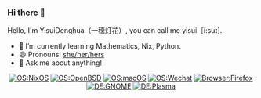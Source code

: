 ### Hi there 👋

<!--
**YisuiDenghua/YisuiDenghua** is a ✨ _special_ ✨ repository because its `README.md` (this file) appears on your GitHub profile.

Here are some ideas to get you started:

- 🔭 I’m currently working on ...
- 🌱 I’m currently learning ...
- 👯 I’m looking to collaborate on ...
- 🤔 I’m looking for help with ...
- 💬 Ask me about ...
- 📫 How to reach me: ...
- 😄 Pronouns: ...
- ⚡ Fun fact: ...
-->

Hello, I'm YisuiDenghua（一穂灯花）, you can call me yisui［i:suɪ].

- 🌱 I’m currently learning Mathematics, Nix, Python.
- 😄 Pronouns: [she/her/hers](https://pronoun.is/she)
- 💬 Ask me about anything!

<div align="center">
  
  [![OS:NixOS](https://img.shields.io/badge/OS-NixOS-blue?style=flat-square&logo=nixos)](https://nixos.org)
  [![OS:OpenBSD](https://img.shields.io/badge/OS-OpenBSD-yellow?style=flat-square&logo=openbsd)](https://openbsd.org)
  [![OS:macOS](https://img.shields.io/badge/OS-macOS-black?style=flat-square&logo=apple)](https://www.apple.com/mac/)
  [![OS:Wechat](https://img.shields.io/badge/OS-Wechat-success?style=flat-square&logo=wechat)](https:/weixin.qq.com)
  [![Browser:Firefox](https://img.shields.io/badge/Browser-Firefox-red?style=flat-square&logo=firefox)](https://mozilla.org)
  [![DE:GNOME](https://img.shields.io/badge/DE-GNOME-blue?style=flat-square&logo=GNOME)](https://kde.org)
  [![DE:Plasma](https://img.shields.io/badge/DE-Plasma-blue?style=flat-square&logo=KDE)](https://gnome.org)
  
</div>
